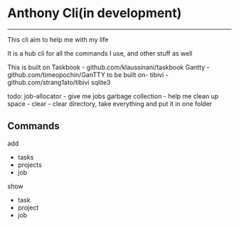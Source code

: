 # Anthony Cli(in development)
---
This cli aim to help me with my life

It is a hub cli for all the commands I use, and other stuff as well

This is built on 
Taskbook - github.com/klaussinani/taskbook
Gantty - github.com/timeopochin/GanTTY
to be built on-
tibivi - github.com/strang1ato/tibivi
sqlite3

todo:
job-allocator  - give me jobs
garbage collection - help me clean up space
    - clear - clear directory, take everything and put it in one folder


## Commands
add
- tasks
- projects
- job

show
- task
- project
- job



